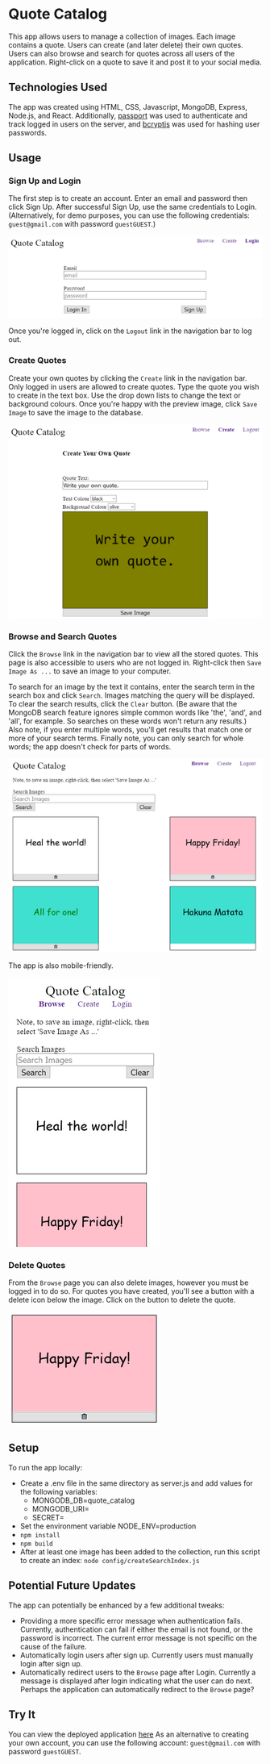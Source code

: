 
# Quote Catalog
This app allows users to manage a collection of images. Each image contains a quote. Users can create (and later delete) their own quotes. Users can also browse and search for quotes across all users of the application. Right-click on a quote to save it and post it to your social media.

## Technologies Used
The app was created using HTML, CSS, Javascript, MongoDB, Express, Node.js, and React. Additionally, [passport](http://www.passportjs.org/) was used to authenticate and track logged in users on the server, and [bcryptjs](https://www.npmjs.com/package/bcryptjs) was used for hashing user passwords.

## Usage
### Sign Up and Login
The first step is to create an account. Enter an email and password then click Sign Up. After successful Sign Up, use the same credentials to Login. (Alternatively, for demo purposes, you can use the following credentials: `guest@gmail.com` with password `guestGUEST`.)

![Login/Signup Screen](readme/login_screen.png)

Once you're logged in, click on the `Logout` link in the navigation bar to log out.

### Create Quotes
Create your own quotes by clicking the `Create` link in the navigation bar. Only logged in users are allowed to create quotes.
Type the quote you wish to create in the text box. Use the drop down lists to change the text or background colours. Once you're happy with the preview image, click `Save Image` to save the image to the database.

![Create Quote Screen](readme/create_screen.png)

### Browse and Search Quotes
Click the `Browse` link in the navigation bar to view all the stored quotes. This page is also accessible to users who are not logged in. Right-click then `Save Image As ...` to save an image to your computer.

To search for an image by the text it contains, enter the search term in the search box and click `Search`. Images matching the query will be displayed. To clear the search results, click the `Clear` button. (Be aware that the MongoDB search feature ignores simple common words like 'the', 'and', and 'all', for example. So searches on these words won't return any results.) Also note, if you enter multiple words, you'll get results that match one or more of your search terms. Finally note, you can only search for whole words; the app doesn't check for parts of words.

![Browse Screen](readme/browse_screen.png)

The app is also mobile-friendly.

![Browse Screen for mobile layouts](readme/mobile_layout.png)

### Delete Quotes
From the `Browse` page you can also delete images, however you must be logged in to do so. For quotes you have created, you'll see a button with a delete icon below the image. Click on the button to delete the quote.

![Delete Button](readme/delete_closeup.png)

## Setup
To run the app locally:
* Create a .env file in the same directory as server.js and add values for the following variables:
  * MONGODB_DB=quote_catalog
  * MONGODB_URI=
  * SECRET=
* Set the environment variable NODE_ENV=production
* `npm install`
* `npm build`
* After at least one image has been added to the collection, run this script to create an index: `node config/createSearchIndex.js`

## Potential Future Updates
The app can potentially be enhanced by a few additional tweaks:
* Providing a more specific error message when authentication fails. Currently, authentication can fail if either the email is not found, or the password is incorrect. The current error message is not specific on the cause of the failure.
* Automatically login users after sign up. Currently users must manually login after sign up.
* Automatically redirect users to the `Browse` page after Login. Currently a message is displayed after login indicating what the user can do next. Perhaps the application can automatically redirect to the `Browse` page?

## Try It
You can view the deployed application [here](https://quote-catalog-62587.herokuapp.com/)
As an alternative to creating your own account, you can use the following account: `guest@gmail.com` with password `guestGUEST`.
